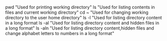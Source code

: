 pwd
"Used for printing working directory"
ls
"Used for listing contents in files and current working directory"
cd ~
"Used for changing working directory to the user home directory"
ls -l
"Used for listing directory content in a long format
ls -al
"Used for listing directory content and hidden files in a long format"
ls -aln
"Used for listing directory content,hidden files and change alphabet letters to numbers in a long format"
